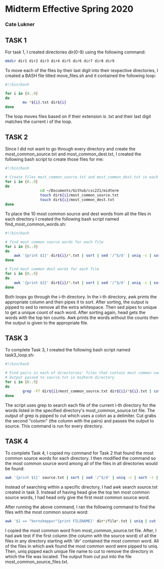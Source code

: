 # Midterm Effective Spring 2020
### Cate Lukner

## TASK 1
For task 1, I created directories dir(0-9) using the following command:
```bash
mkdir dir1 dir2 dir3 dir4 dir5 dir6 dir7 dir8 dir9
```

To move each of the files by their last digit into their respective directories, I created a BASH file titled move\_files.sh and it contained the following loop:
```bash
#!/bin/bash

for i in {0..9}
do 
		mv *${i}.txt dir${i}
done
```
The loop moves files based on if their extension is .txt and their last digit matches the current i of the loop. 

## TASK 2

Since I did not want to go through every directory and create the most\_common\_source.txt and most\_common\_dest.txt, I created the following bash script to create those files for me:
```bash
#!/bin/bash

# Create files most_common_source.txt and most_common_dest.txt in each directory
for i in {0..9}
do
                cd ~/Documents/Github/csc221/midterm
                touch dir${i}/most_common_source.txt
                touch dir${i}/most_common_dest.txt
done
```

To place the 10 most common source and dest words from all the files in each directory I created the following bash script named find\_most\_common\_words.sh:
```bash
#!/bin/bash

# find most common source words for each file
for i in {0..9}
do
	awk '{print $1}' dir${i}/*.txt | sort | sed '/^$/d' | uniq -c | sort -r | head -10 | awk '{print $2}' > dir${i}/most_common_source.txt
done

# Find most common dest words for each file
for i in {0..9}
do
	awk '{print $2}' dir${i}/*.txt | sort | sed '/^$/d' | uniq -c | sort -r | head -10 | awk '{print $2}' > dir${i}/most_common_dest.txt
done
```
Both loops go through the i-th directory. In the i-th directory, awk prints the appropriate column and then pipes it to sort. After sorting, the output is pipped to sed to remove all the extra whitespace. Then sed pipes to unique to get a unique count of each word. After sorting again, head gets the words with the top ten counts. Awk prints the words without the counts then the output is given to the appropriate file. 

## TASK 3

To complete Task 3, I created the following bash script named task3\_loop.sh:
```bash
#!/bin/bash

# Find pairs in each of directories' files that contain most common source words
# Output passed to source.txt in midterm directory
for i in {0..9}
do
		grep -Ff dir${i}/most_common_source.txt dir${i}/*${i}.txt | cut -d ':' -f 2 >> source.txt
done
```
The script uses grep to search each file of the current i-th directory for the words listed in the specified directory's most\_common\_source.txt file. The output of grep is pipped to cut which uses a colon as a delimiter. Cut grabs the second "column" (the column with the pairs) and passes the output to source. This command is run for every directory. 

## TASK 4
To complete Task 4, I copied my command for Task 2 that found the most common source words for each directory. I then modified the command so the most common source word among all of the files in all directories would be found:
```bash
awk '{print $1}' source.txt | sort | sed '/^$/d' | uniq -c | sort -r | head -1 | awk '{print $2}' > most_common_source_word.txt
```
Instead of searching within a specific directory, I had awk search source.txt created in task 3. Instead of having head give the top ten most common source words, I had head only give the first most common source word. 

After running the above command, I ran the following command to find the files with the most common source word:
```bash
awk '$1 == "kornskeppur"{print FILENAME}' dir*/file*.txt | uniq | cut -d '/' -f 2 > most_common_source_files.txt
```
I copied the most common word from most\_common\_source.txt file. After, I had awk test if the first column (the column with the source word) of all the files in any directory starting with 'dir' contained the most common word. All of the files in which awk found the most common word were pipped to uniq. Then, uniq pipped each unique file name to cut to remove the directory in which the file was located. The output from cut put into the file most\_common\_source\_files.txt. 

